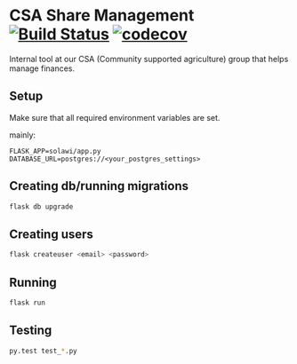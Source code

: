 # CSA Share Management [![Build Status](https://travis-ci.org/k-nut/csa-share-management.svg?branch=master)](https://travis-ci.org/k-nut/csa-share-management) [![codecov](https://codecov.io/gh/k-nut/csa-share-management/branch/master/graph/badge.svg)](https://codecov.io/gh/k-nut/csa-share-management)

Internal tool at our CSA (Community supported agriculture) group that helps manage finances.

## Setup
Make sure that all required environment variables are set.

mainly:
```
FLASK_APP=solawi/app.py
DATABASE_URL=postgres://<your_postgres_settings>
```

## Creating db/running migrations

```bash
flask db upgrade
```

## Creating users

```bash
flask createuser <email> <password>
```

## Running
```bash
flask run
```


## Testing

```bash
py.test test_*.py
```
